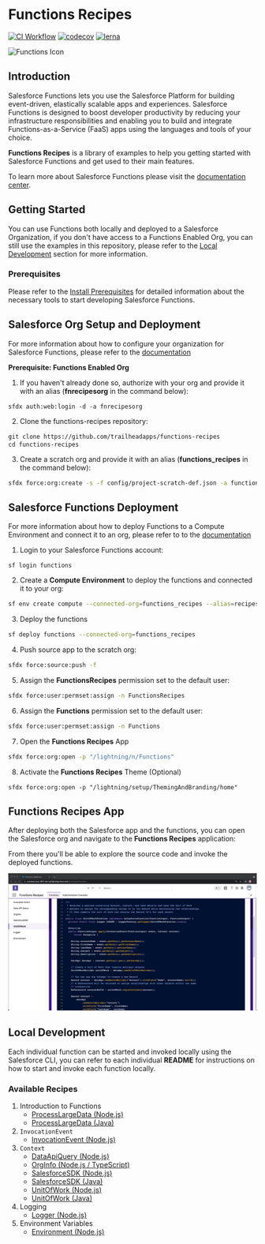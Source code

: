 # Functions Recipes

[![CI Workflow](https://github.com/trailheadapps/functions-recipes/workflows/CI/badge.svg)](https://github.com/trailheadapps/functions-recipes/actions?query=workflow%3ACI) [![codecov](https://codecov.io/gh/trailheadapps/functions-recipes/branch/main/graph/badge.svg)](https://codecov.io/gh/trailheadapps/functions-recipes) [![lerna](https://img.shields.io/badge/maintained%20with-lerna-cc00ff.svg)](https://lerna.js.org/)

![Functions Icon](images/functions_icon.png)

## Introduction

Salesforce Functions lets you use the Salesforce Platform for building event-driven, elastically scalable apps and experiences. Salesforce Functions is designed to boost developer productivity by reducing your infrastructure responsibilities and enabling you to build and integrate Functions-as-a-Service (FaaS) apps using the languages and tools of your choice.

**Functions Recipes** is a library of examples to help you getting started with Salesforce Functions and get used to their main features.

To learn more about Salesforce Functions please visit the [documentation center](https://developer.salesforce.com/docs/platform/functions/guide/index.html).

## Getting Started

You can use Functions both locally and deployed to a Salesforce Organization, if you don't have access to a Functions Enabled Org, you can still use the examples in this repository, please refer to the [Local Development](#local-development) section for more information.

### Prerequisites

Please refer to the [Install Prerequisites](https://sfdc.co/functions-install-guide) for detailed information about the necessary tools to start developing Salesforce Functions.

## Salesforce Org Setup and Deployment

For more information about how to configure your organization for Salesforce Functions, please refer to the [documentation](http://sfdc.co/functions-org-config)

**Prerequisite: Functions Enabled Org**

1. If you haven't already done so, authorize with your org and provide it with an alias (**fnrecipesorg** in the command below):

```
sfdx auth:web:login -d -a fnrecipesorg
```

2. Clone the functions-recipes repository:

```
git clone https://github.com/trailheadapps/functions-recipes
cd functions-recipes
```

3. Create a scratch org and provide it with an alias (**functions_recipes** in the command below):

```sh
sfdx force:org:create -s -f config/project-scratch-def.json -a functions_recipes
```

## Salesforce Functions Deployment

For more information about how to deploy Functions to a Compute Environment and connect it to an org, please refer to to the [documentation](https://developer.salesforce.com/docs/platform/functions/guide/deploy)

1. Login to your Salesforce Functions account:

```
sf login functions
```

2. Create a **Compute Environment** to deploy the functions and connected it to your org:

```sh
sf env create compute --connected-org=functions_recipes --alias=recipes_env
```

3. Deploy the functions

```sh
sf deploy functions --connected-org=functions_recipes
```

4. Push source app to the scratch org:

```sh
sfdx force:source:push -f
```

5. Assign the **FunctionsRecipes** permission set to the default user:

```sh
sfdx force:user:permset:assign -n FunctionsRecipes
```

6. Assign the **Functions** permission set to the default user:

```sh
sfdx force:user:permset:assign -n Functions
```

7. Open the **Functions Recipes** App

```sh
sfdx force:org:open -p "/lightning/n/Functions"
```

8. Activate the **Functions Recipes** Theme (Optional)

```
sfdx force:org:open -p "/lightning/setup/ThemingAndBranding/home"
```

## Functions Recipes App

After deploying both the Salesforce app and the functions, you can open the Salesforce org and navigate to the **Functions Recipes** application:

From there you'll be able to explore the source code and invoke the deployed functions.

![Screenshot](images/screenshot.png)

## Local Development

Each individual function can be started and invoked locally using the Salesforce CLI, you can refer to each individual **README** for instructions on how to start and invoke each function locally.

### Available Recipes

1. Introduction to Functions
   - [ProcessLargeData (Node.js)](functions/01_Intro_ProcessLargeData_JS)
   - [ProcessLargeData (Java)](functions/01_Intro_ProcessLargeData_Java)
1. `InvocationEvent`
   - [InvocationEvent (Node.js)](functions/02_InvocationEvent_JS)
1. `Context`
   - [DataApiQuery (Node.js)](functions/03_Context_DataApiQuery_JS)
   - [OrgInfo (Node.js / TypeScript)](functions/03_Context_OrgInfo_TypeScript)
   - [SalesforceSDK (Node.js)](functions/03_Context_SalesforceSDK_JS)
   - [SalesforceSDK (Java)](functions/03_Context_SalesforceSDK_Java)
   - [UnitOfWork (Node.js)](functions/03_Context_UnitOfWork_JS)
   - [UnitOfWork (Java)](functions/03_Context_UnitOfWork_Java)
1. Logging
   - [Logger (Node.js)](functions/04_Logger_JS)
1. Environment Variables
   - [Environment (Node.js)](functions/05_Environment_JS)
